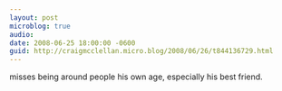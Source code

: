 ```yaml
---
layout: post
microblog: true
audio: 
date: 2008-06-25 18:00:00 -0600
guid: http://craigmcclellan.micro.blog/2008/06/26/t844136729.html
---
```

misses being around people his own age, especially his best friend.
